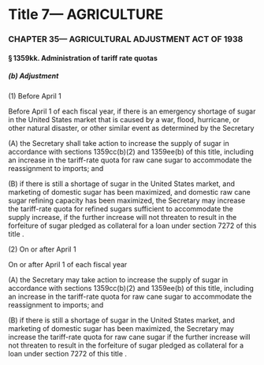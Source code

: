 
# Title 7— AGRICULTURE
### CHAPTER 35— AGRICULTURAL ADJUSTMENT ACT OF 1938
#### § 1359kk. Administration of tariff rate quotas
##### (b) Adjustment

(1) Before April 1

Before April 1 of each fiscal year, if there is an emergency shortage of sugar in the United States market that is caused by a war, flood, hurricane, or other natural disaster, or other similar event as determined by the Secretary

(A) the Secretary shall take action to increase the supply of sugar in accordance with sections 1359cc(b)(2) and 1359ee(b) of this title, including an increase in the tariff-rate quota for raw cane sugar to accommodate the reassignment to imports; and

(B) if there is still a shortage of sugar in the United States market, and marketing of domestic sugar has been maximized, and domestic raw cane sugar refining capacity has been maximized, the Secretary may increase the tariff-rate quota for refined sugars sufficient to accommodate the supply increase, if the further increase will not threaten to result in the forfeiture of sugar pledged as collateral for a loan under section 7272 of this title .

(2) On or after April 1

On or after April 1 of each fiscal year

(A) the Secretary may take action to increase the supply of sugar in accordance with sections 1359cc(b)(2) and 1359ee(b) of this title, including an increase in the tariff-rate quota for raw cane sugar to accommodate the reassignment to imports; and

(B) if there is still a shortage of sugar in the United States market, and marketing of domestic sugar has been maximized, the Secretary may increase the tariff-rate quota for raw cane sugar if the further increase will not threaten to result in the forfeiture of sugar pledged as collateral for a loan under section 7272 of this title .
